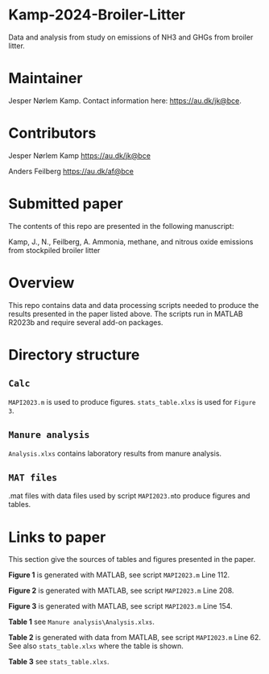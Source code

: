 # Kamp-2024-Broiler-Litter
Data and analysis from study on emissions of NH3 and GHGs from broiler litter. 

# Maintainer
Jesper Nørlem Kamp.
Contact information here: <https://au.dk/jk@bce>.

# Contributors
Jesper Nørlem Kamp <https://au.dk/jk@bce>

Anders Feilberg <https://au.dk/af@bce>

# Submitted paper
The contents of this repo are presented in the following manuscript:

Kamp, J., N., Feilberg, A. Ammonia, methane, and nitrous oxide emissions from stockpiled broiler litter

# Overview
This repo contains data and data processing scripts needed to produce the results presented in the paper listed above.
The scripts run in MATLAB R2023b and require several add-on packages.

# Directory structure

## `Calc`
`MAPI2023.m` is used to produce figures.
`stats_table.xlxs` is used for `Figure 3`.

## `Manure analysis`
`Analysis.xlxs` contains laboratory results from manure analysis.

## `MAT files`
.mat files with data files used by script `MAPI2023.m`to produce figures and tables.

# Links to paper
This section give the sources of tables and figures presented in the paper.

**Figure 1** is generated with MATLAB, see script `MAPI2023.m` Line 112.

**Figure 2** is generated with MATLAB, see script `MAPI2023.m` Line 208.

**Figure 3** is generated with MATLAB, see script `MAPI2023.m` Line 154.

**Table 1** see `Manure analysis\Analysis.xlxs`.

**Table 2** is generated with data from MATLAB, see script `MAPI2023.m` Line 62. See also `stats_table.xlxs` where the table is shown. 

**Table 3** see `stats_table.xlxs`. 
